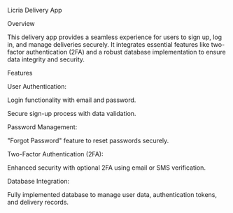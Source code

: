 Licria Delivery App

Overview

This delivery app provides a seamless experience for users to sign up, log in, and manage deliveries securely. It integrates essential features like two-factor authentication (2FA) and a robust database implementation to ensure data integrity and security.

Features

User Authentication:

Login functionality with email and password.

Secure sign-up process with data validation.

Password Management:

"Forgot Password" feature to reset passwords securely.

Two-Factor Authentication (2FA):

Enhanced security with optional 2FA using email or SMS verification.

Database Integration:

Fully implemented database to manage user data, authentication tokens, and delivery records.
